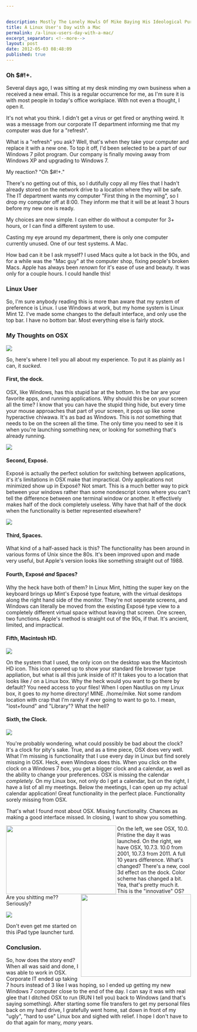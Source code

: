 ```yaml
---


description: Mostly The Lonely Howls Of Mike Baying His Ideological Purity At The Moon
title: A Linux User's Day with a Mac
permalink: /a-linux-users-day-with-a-mac/
excerpt_separator: <!--more-->
layout: post
date: 2012-05-03 08:48:09
published: true
---
```



### **Oh $#!+.**

Several days ago, I was sitting at my desk minding my own business when a received a new email. This is a regular occurrence for me, as I'm sure it is with most people in today's office workplace. With not even a thought, I open it.

<!--more-->

It's not what you think. I didn't get a virus or get fired or anything weird. It was a message from our corporate IT department informing me that my computer was due for a "refresh".

What is a "refresh" you ask? Well, that's when they take your computer and replace it with a new one. To top it off, I'd been selected to be a part of our Windows 7 pilot program. Our company is finally moving away from Windows XP and upgrading to Windows 7.

My reaction? "Oh $#!+."

There's no getting out of this, so I dutifully copy all my files that I hadn't already stored on the network drive to a location where they will be safe. The IT department wants my computer "First thing in the morning", so I drop my computer off at 8:00. They inform me that it will be at least 3 hours before my new one is ready.

My choices are now simple. I can either do without a computer for 3+ hours, or I can find a different system to use.

Casting my eye around my department, there is only one computer currently unused. One of our test systems. A Mac.

How bad can it be I ask myself? I used Macs quite a lot back in the 90s, and for a while was the "Mac guy" at the computer shop, fixing people's broken Macs. Apple has always been _renown_ for it's ease of use and beauty. It was only for a couple hours. I could handle this!

### **Linux User**

So, I'm sure anybody reading this is more than aware that my system of preference is Linux. I use Windows at work, but my home system is Linux Mint 12. I've made some changes to the default interface, and only use the top bar. I have no bottom bar. Most everything else is fairly stock.

### **My Thoughts on OSX**

<img align="center" src="/assets/images/6RkA1l0.png">

So, here's where I tell you all about my experience. To put it as plainly as I can, it _sucked_.

#### First, the dock.

OSX, like Windows, has this stupid bar at the bottom. In the bar are your favorite apps, and running applications. Why should this be on your screen all the time? I know that you can have the stupid thing hide, but every time your mouse approaches that part of your screen, it pops up like some hyperactive chiwawa. It's as bad as Windows. This is _not_ something that needs to be on the screen all the time. The only time you need to see it is when you're launching something new, or looking for something that's already running.

<img align="center" src="/assets/images/99kJNeX.jpg">

#### Second, Exposé.

Exposé is actually the perfect solution for switching between applications, it's it's limitations in OSX make that impractical. Only applications not minimized show up in Exposé? Not smart. This is a much better way to pick between your windows rather than some nondescript icons where you can't tell the difference between one terminal window or another. It effectively makes half of the dock completely useless. Why have that half of the dock when the functionality is better represented elsewhere?

<img align="center" src="/assets/images/shcqiW4.jpg">

#### Third, Spaces.

What kind of a half-assed hack is this? The functionality has been around in various forms of Unix since the 80s. It's been improved upon and made very useful, but Apple's version looks like something straight out of 1988.

#### Fourth, Exposé _and_ Spaces?

Why the heck have both of them? In Linux Mint, hitting the super key on the keyboard brings up Mint's Exposé type feature, with the virtual desktops along the right hand side of the monitor. They're not seperate screens, and Windows can literally be moved from the existing Exposé type view to a completely different virtual space without leaving that screen. One screen, two functions. Apple's method is straight out of the 90s, if that. It's ancient, limited, and impractical.

#### Fifth, Macintosh HD.

<img align="center" src="/assets/images/CKe0axG.jpg">

On the system that I used, the only icon on the desktop was the Macintosh HD icon. This icon opened up to show your standard file browser type appliation, but what is all this junk inside of it? It takes you to a location that looks like / on a Linux box. Why the heck would you want to go there by default? You need access to your files! When I open Nautilus on my Linux box, it goes to _my_ home directory! MINE. /home/mike. Not some random location with crap that I'm rarely if ever going to want to go to. I mean, "lost+found" and "Library"? What the hell?

#### Sixth, the Clock.

<img align="center" src="/assets/images/0graaXh.png">

You're probably wondering, what could possibly be bad about the clock? It's a clock for pity's sake. True, and as a time piece, OSX does very well. What I'm missing is functionality that I use every day in Linux but find sorely missing in OSX. Heck, even Windows does this. When you click on the clock on a Windows 7 box, you get a bigger clock and a calendar, as well as the ability to change your preferences. OSX is missing the calendar _completely._ On my Linux box, not only do I get a calendar, but on the right, I have a list of all my meetings. Below the meetings, I can open up my actual calendar application! Great functionality in the perfect place. Functionality sorely missing from OSX.

That's what I found most about OSX. Missing functionality. Chances as making a good interface missed. In closing, I want to show you something. 

<img align="left" width="300" height="187" src="/assets/images/D5lIzd7.png">
<img align="right" width="300" height="225" src="/assets/images/6RkA1l0.png">

On the left, we see OSX, 10.0. Pristine the day it was launched. On the right, we have OSX, 10.7.3. 10.0 from 2001, 10.7.3 from 2011. A full 10 years difference. What's changed? There's a new, cool 3d effect on the dock. Color scheme has changed a bit. Yea, that's pretty much it. This is the "innovative" OS? Are you shitting me?? Seriously?

<img align="center" src="/assets/images/tPzpUga.png">

Don't even get me started on this iPad type launcher turd.

### **Conclusion.**

So, how does the story end? When all was said and done, I was able to work in OSX. Corporate IT ended up taking 7 hours instead of 3 like I was hoping, so I ended up getting my new Windows 7 computer close to the end of the day. I can say it was with real glee that I ditched OSX to run (RUN I tell you) back to Windows (and that's saying something). After starting some file transfers to get my personal files back on my hard drive, I gratefully went home, sat down in front of my "ugly", "hard to use" Linux box and sighed with relief. I hope I don't have to do that again for many, _many_ years.
